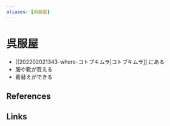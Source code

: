 ```yaml
---
aliases: [呉服屋]
---
```

# 呉服屋

- [[202202021343-where-コトブキムラ|コトブキムラ]] にある
- 服や靴が買える
- 着替えができる

## References



## Links


